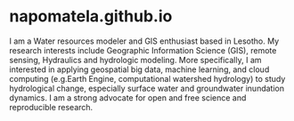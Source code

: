 # napomatela.github.io

I am a Water resources modeler and GIS enthusiast based in Lesotho. My research interests include Geographic Information Science (GIS), remote sensing, Hydraulics and hydrologic modeling. More specifically, I am interested in applying geospatial big data, machine learning, and cloud computing (e.g.Earth Engine, computational watershed hydrology) to study hydrological change, especially surface water and groundwater inundation dynamics. I am a strong advocate for open and free science and reproducible research.
